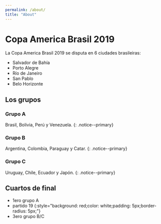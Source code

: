 ```yaml
---
permalink: /about/
title: "About"
---
```


# Copa America Brasil 2019

La Copa America Brasil 2019 se disputa en 6 ciudades brasileiras: 

- Salvador de Bahía
- Porto Alegre
- Río de Janeiro
- San Pablo
- Belo Horizonte

## Los grupos

### Grupo A

Brasil, Bolivia, Perú y Venezuela.
{: .notice--primary}

### Grupo B

Argentina, Colombia, Paraguay y Catar.
{: .notice--primary}

### Grupo C

Uruguay, Chile, Ecuador y Japón.
{: .notice--primary}

## Cuartos de final

<style>
  .partido {
    background: red;
    color: white;
    padding: 5px;
    border-radius: 5px;
  }
</style>

 - 1ero grupo A
 - partido 19 {:style="background: red;color: white;padding: 5px;border-radius: 5px;"}
 - 3ero grupo B/C
   
